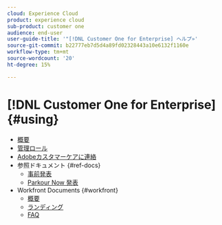 ```yaml
---
cloud: Experience Cloud
product: experience cloud
sub-product: customer one
audience: end-user
user-guide-title: '"[!DNL Customer One for Enterprise] ヘルプ»'
source-git-commit: b22777eb7d5d4a89fd02328443a10e6132f1160e
workflow-type: tm+mt
source-wordcount: '20'
ht-degree: 15%

---
```



# [!DNL Customer One for Enterprise] {#using}

+ [概要](home.md)
+ [管理ロール](admin-roles.md)
+ [Adobeカスタマーケアに連絡](customer-care.md)
+ 参照ドキュメント {#ref-docs}
   + [事前発表](intro-customer-support.md)
   + [Parkour Now 発表](parkour-now.md)
+ Workfront Documents {#workfront}
   + [概要](overview.md)
   + [ランディング](landing.md)
   + [FAQ](faq.md)

